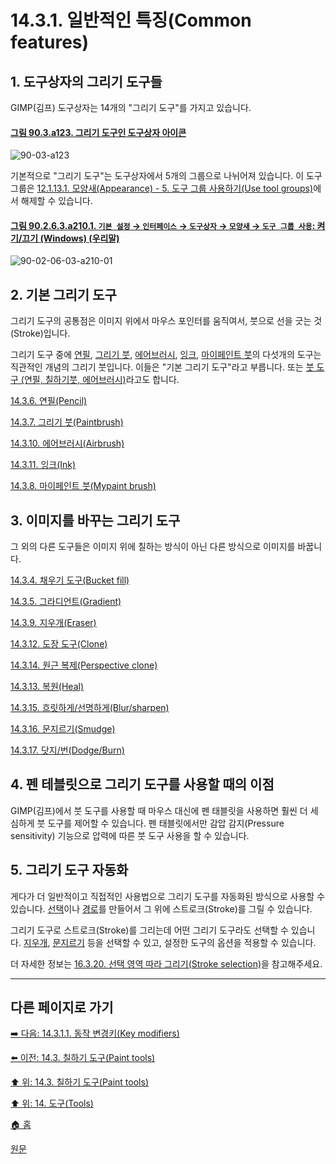 # 14.3.1. 일반적인 특징(Common features)
## 1. 도구상자의 그리기 도구들
GIMP(김프) 도구상자는 14개의 "그리기 도구"를 가지고 있습니다. 

<a id="90-03-a123"></a>

#### [그림 90.3.a123. 그리기 도구인 도구상자 아이콘](./90-03-00-toolbox.md#90-03-a123)
![90-03-a123](https://github.com/wonder13662/gimp/assets/15767104/44232498-9651-4f19-a0fb-8aaba3944341)

기본적으로 "그리기 도구"는 도구상자에서 5개의 그룹으로 나뉘어져 있습니다. 이 도구그룹은 [12.1.13.1. 모양새(Appearance) - 5. 도구 그룹 사용하기(Use tool groups)](./12-01-13-01-appearance.md#12-01-13-01-s5)에서 해제할 수 있습니다.

<a id="90-02-06-03-a210-01"></a>

#### [그림 90.2.6.3.a210.1. `기본 설정` → `인터페이스` → `도구상자` → `모양새` → `도구 그룹 사용`: 켜기/끄기 (Windows) (우리말)](./90-02-06-03-toolbox.md#90-02-06-03-a210-01)
![90-02-06-03-a210-01](https://github.com/wonder13662/gimp/assets/15767104/fdf1390e-8152-4e85-805a-93176dc61fb9)

## 2. 기본 그리기 도구
그리기 도구의 공통점은 이미지 위에서 마우스 포인터를 움직여서, 붓으로 선을 긋는 것(Stroke)입니다. 

그리기 도구 중에 [연필](./14-03-06-pencil.md), [그리기 붓](./14-03-07-paintbrush.md), [에어브러시](./14-03-10-airbrush.md), [잉크](./14-03-11-ink.md), [마이페인트 붓](./14-03-08-mypaint-brush.md)의 다섯개의 도구는 직관적인 개념의 그리기 붓입니다. 이들은 "기본 그리기 도구"라고 부릅니다. 또는 [붓 도구 (연필, 칠하기붓, 에어브러시)](./14-03-03-00-brush-tools-pencil-paintbrush-airbrush.md)라고도 합니다.

[14.3.6. 연필(Pencil)](./14-03-06-pencil.md)

[14.3.7. 그리기 붓(Paintbrush)](./14-03-07-paintbrush.md)

[14.3.10. 에어브러시(Airbrush)](./14-03-10-airbrush.md)

[14.3.11. 잉크(Ink)](./14-03-11-ink.md)

[14.3.8. 마이페인트 붓(Mypaint brush)](./14-03-08-mypaint-brush.md)

## 3. 이미지를 바꾸는 그리기 도구
그 외의 다른 도구들은 이미지 위에 칠하는 방식이 아닌 다른 방식으로 이미지를 바꿉니다.

[14.3.4. 채우기 도구(Bucket fill)](./14-03-04-00-bucket-fill.md)

[14.3.5. 그라디언트(Gradient)](./14-03-05-gradient.md)

[14.3.9. 지우개(Eraser)](./14-03-09-eraser.md)

[14.3.12. 도장 도구(Clone)](./14-03-12-clone.md)

[14.3.14. 원근 복제(Perspective clone)](./14-03-14-perspective-clone.md)

[14.3.13. 복원(Heal)](./14-03-13-heal.md)

[14.3.15. 흐릿하게/선명하게(Blur/sharpen)](./14-03-15-blur-sharpen.md)

[14.3.16. 문지르기(Smudge)](./14-03-16-smudge.md)

[14.3.17. 닷지/번(Dodge/Burn)](./14-03-17-dodge-burn.md)

## 4. 펜 테블릿으로 그리기 도구를 사용할 때의 이점
GIMP(김프)에서 붓 도구를 사용할 때 마우스 대신에 펜 태블릿을 사용하면 훨씬 더 세심하게 붓 도구를 제어할 수 있습니다. 펜 태블릿에서만 감압 감지(Pressure sensitivity) 기능으로 압력에 따른 붓 도구 사용을 할 수 있습니다.

## 5. 그리기 도구 자동화
게다가 더 일반적이고 직접적인 사용법으로 그리기 도구를 자동화된 방식으로 사용할 수 있습니다. [선택](./14-02-00-selection-tools.md)이나 [경로](./14-05-02-paths.md)를 만들어서 그 위에 스트로크(Stroke)를 그릴 수 있습니다.

그리기 도구로 스트로크(Stroke)를 그리는데 어떤 그리기 도구라도 선택할 수 있습니다. [지우개](./14-03-09-eraser.md), [문지르기](./14-03-16-smudge.md) 등을 선택할 수 있고, 설정한 도구의 옵션을 적용할 수 있습니다.

더 자세한 정보는 [16.3.20. 선택 영역 따라 그리기(Stroke selection)](./16-03-20-stroke-selection.md)을 참고해주세요.

***

## 다른 페이지로 가기

[➡️ 다음: 14.3.1.1. 동작 변경키(Key modifiers)](./14-03-01-01-key_modifiers.md)

[⬅️ 이전: 14.3. 칠하기 도구(Paint tools)](./14-03-00-paint-tools.md)

[⬆️ 위: 14.3. 칠하기 도구(Paint tools)](./14-03-00-paint-tools.md)

[⬆️ 위: 14. 도구(Tools)](./14-00-tools.md)

[🏠 홈](./00-home.md)

[원문](https://docs.gimp.org/2.10/ko/gimp-tools-paint.html#gimp-tool-brush)
